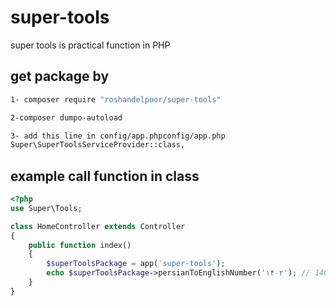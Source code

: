 # super-tools
super tools is practical function in PHP

get package by
--------------
```bash
1- composer require "roshandelpoor/super-tools"

2-composer dumpo-autoload

3- add this line in config/app.phpconfig/app.php
Super\SuperToolsServiceProvider::class,
```

example call function in class
------------------------------

```php
<?php
use Super\Tools;

class HomeController extends Controller
{
    public function index()
    {
        $superToolsPackage = app('super-tools');
        echo $superToolsPackage->persianToEnglishNumber('۱۴۰۲'); // 1402
    }
}
```

